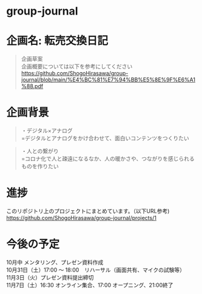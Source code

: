 # group-journal
# 企画名: 転売交換日記
> 企画草案   
企画概要については以下を参考にしてください   
https://github.com/ShogoHirasawa/group-journal/blob/main/%E4%BC%81%E7%94%BB%E5%8E%9F%E6%A1%88.pdf

# 企画背景   
> ・デジタル×アナログ   
=デジタルとアナログをかけ合わせて、面白いコンテンツをつくりたい

> ・人との繋がり   
=コロナ化で人と疎遠になるなか、人の暖かさや、つながりを感じられるものを作りたい

# 進捗
このリポジトリ上のプロジェクトにまとめています。（以下URL参考)   
https://github.com/ShogoHirasawa/group-journal/projects/1

# 今後の予定   
10月中 メンタリング、プレゼン資料作成   
10月31日（土）17:00 ～ 18:00　リハーサル（画面共有、マイクの試験等）   
11月3日（火）プレゼン資料提出締切   
11月7日（土）16:30 オンライン集合、17:00 オープニング、21:00終了   


